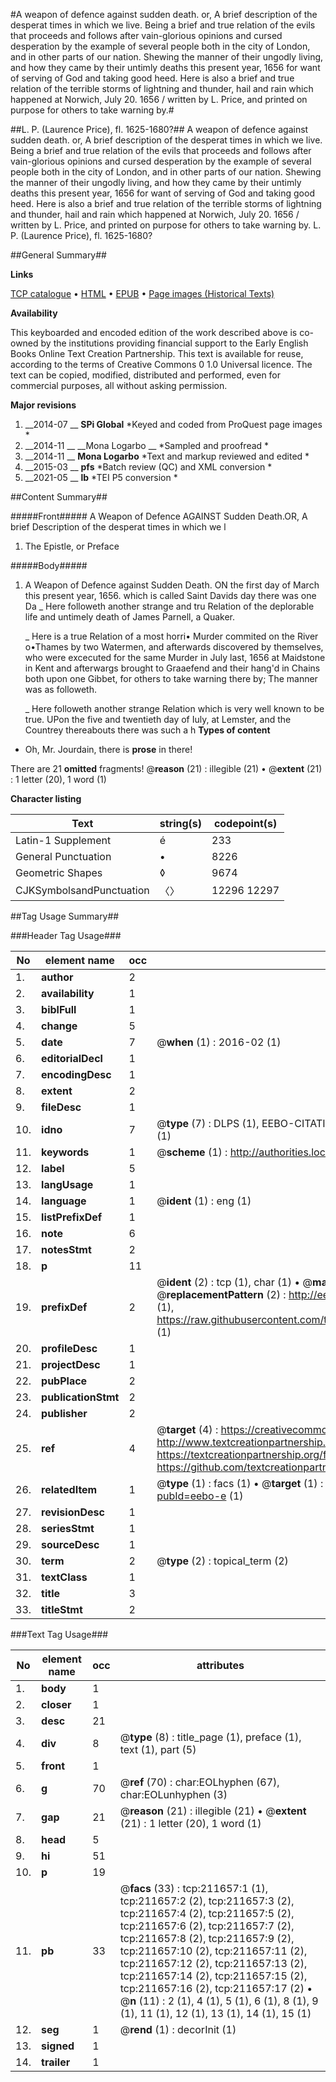 #A weapon of defence against sudden death. or,  A brief description of the desperat times in which we live. Being a brief and true relation of the evils that proceeds and follows after vain-glorious opinions and cursed desperation by the example of several people both in the city of London, and in other parts of our nation.  Shewing the manner of their ungodly living, and how they came by their untimly deaths this present year, 1656 for want of serving of God and taking good heed.  Here is also a brief and true relation of the terrible storms of lightning and thunder, hail and rain which happened at Norwich, July 20. 1656 / written by L. Price, and printed on purpose for others to take warning by.#

##L. P. (Laurence Price), fl. 1625-1680?##
A weapon of defence against sudden death. or,  A brief description of the desperat times in which we live. Being a brief and true relation of the evils that proceeds and follows after vain-glorious opinions and cursed desperation by the example of several people both in the city of London, and in other parts of our nation.  Shewing the manner of their ungodly living, and how they came by their untimly deaths this present year, 1656 for want of serving of God and taking good heed.  Here is also a brief and true relation of the terrible storms of lightning and thunder, hail and rain which happened at Norwich, July 20. 1656 / written by L. Price, and printed on purpose for others to take warning by.
L. P. (Laurence Price), fl. 1625-1680?

##General Summary##

**Links**

[TCP catalogue](http://www.ota.ox.ac.uk/tcp/)  • 
[HTML](http://tei.it.ox.ac.uk/tcp/Texts-HTML/free/B43/B43712.html)  • 
[EPUB](http://tei.it.ox.ac.uk/tcp/Texts-EPUB/free/B43/B43712.epub) • 
[Page images (Historical Texts)](https://historicaltexts.jisc.ac.uk/eebo-690988930e)

**Availability**

This keyboarded and encoded edition of the work described above is co-owned by the
    institutions providing financial support to the Early English Books Online Text Creation
    Partnership. This text is available for reuse, according to the terms of  Creative Commons 0 1.0 Universal
    licence. The text can be copied, modified, distributed and performed, even for commercial
    purposes, all without asking permission.

**Major revisions**

1. __2014-07 __ __SPi Global__ *Keyed and coded from ProQuest page images *
1. __2014-11 __ __Mona Logarbo __ *Sampled and proofread *
1. __2014-11 __ __Mona Logarbo__ *Text and markup reviewed and edited *
1. __2015-03 __ __pfs__ *Batch review (QC) and XML conversion *
1. __2021-05 __ __lb__ *TEI P5 conversion *

##Content Summary##

#####Front#####
A Weapon of Defence AGAINST Sudden Death.OR, A brief Description of the desperat times in which we l
1. The Epistle, or Preface

#####Body#####

1. A Weapon of Defence against Sudden Death.
ON the first day of March this present year, 1656. which is called Saint Davids day there was one Da
    _ Here followeth another strange and tru Relation of the deplorable life and untimely death of James Parnell, a Quaker.

    _ Here is a true Relation of a most horri• Murder commited on the River o•Thames by two Watermen, and afterwards discovered by themselves, who were excecuted for the same Murder in July last, 1656 at Maidstone in Kent and afterwargs brought to Graaefend and their hang'd in Chains both upon one Gibbet, for others to take warning there by; The manner was as followeth.

    _ Here followeth another strange Relation which is very well known to be true.
UPon the five and twentieth day of Iuly, at Lemster, and the Countrey thereabouts there was such a h
**Types of content**

  * Oh, Mr. Jourdain, there is **prose** in there!

There are 21 **omitted** fragments! 
 @__reason__ (21) : illegible (21)  •  @__extent__ (21) : 1 letter (20), 1 word (1)

**Character listing**


|Text|string(s)|codepoint(s)|
|---|---|---|
|Latin-1 Supplement|é|233|
|General Punctuation|•|8226|
|Geometric Shapes|◊|9674|
|CJKSymbolsandPunctuation|〈〉|12296 12297|

##Tag Usage Summary##

###Header Tag Usage###

|No|element name|occ|attributes|
|---|---|---|---|
|1.|__author__|2||
|2.|__availability__|1||
|3.|__biblFull__|1||
|4.|__change__|5||
|5.|__date__|7| @__when__ (1) : 2016-02 (1)|
|6.|__editorialDecl__|1||
|7.|__encodingDesc__|1||
|8.|__extent__|2||
|9.|__fileDesc__|1||
|10.|__idno__|7| @__type__ (7) : DLPS (1), EEBO-CITATION (1), VID (1), EEBO-PROQUEST (1), OCLC (2), STC (1)|
|11.|__keywords__|1| @__scheme__ (1) : http://authorities.loc.gov/ (1)|
|12.|__label__|5||
|13.|__langUsage__|1||
|14.|__language__|1| @__ident__ (1) : eng (1)|
|15.|__listPrefixDef__|1||
|16.|__note__|6||
|17.|__notesStmt__|2||
|18.|__p__|11||
|19.|__prefixDef__|2| @__ident__ (2) : tcp (1), char (1)  •  @__matchPattern__ (2) : ([0-9\-]+):([0-9IVX]+) (1), (.+) (1)  •  @__replacementPattern__ (2) : http://eebo.chadwyck.com/downloadtiff?vid=$1&page=$2 (1), https://raw.githubusercontent.com/textcreationpartnership/Texts/master/tcpchars.xml#$1 (1)|
|20.|__profileDesc__|1||
|21.|__projectDesc__|1||
|22.|__pubPlace__|2||
|23.|__publicationStmt__|2||
|24.|__publisher__|2||
|25.|__ref__|4| @__target__ (4) : https://creativecommons.org/publicdomain/zero/1.0/ (1), http://www.textcreationpartnership.org/docs/. (1), https://textcreationpartnership.org/faq/#faq05 (1), https://github.com/textcreationpartnership (1)|
|26.|__relatedItem__|1| @__type__ (1) : facs (1)  •  @__target__ (1) : https://data.historicaltexts.jisc.ac.uk/view?pubId=eebo-e (1)|
|27.|__revisionDesc__|1||
|28.|__seriesStmt__|1||
|29.|__sourceDesc__|1||
|30.|__term__|2| @__type__ (2) : topical_term (2)|
|31.|__textClass__|1||
|32.|__title__|3||
|33.|__titleStmt__|2||


###Text Tag Usage###

|No|element name|occ|attributes|
|---|---|---|---|
|1.|__body__|1||
|2.|__closer__|1||
|3.|__desc__|21||
|4.|__div__|8| @__type__ (8) : title_page (1), preface (1), text (1), part (5)|
|5.|__front__|1||
|6.|__g__|70| @__ref__ (70) : char:EOLhyphen (67), char:EOLunhyphen (3)|
|7.|__gap__|21| @__reason__ (21) : illegible (21)  •  @__extent__ (21) : 1 letter (20), 1 word (1)|
|8.|__head__|5||
|9.|__hi__|51||
|10.|__p__|19||
|11.|__pb__|33| @__facs__ (33) : tcp:211657:1 (1), tcp:211657:2 (2), tcp:211657:3 (2), tcp:211657:4 (2), tcp:211657:5 (2), tcp:211657:6 (2), tcp:211657:7 (2), tcp:211657:8 (2), tcp:211657:9 (2), tcp:211657:10 (2), tcp:211657:11 (2), tcp:211657:12 (2), tcp:211657:13 (2), tcp:211657:14 (2), tcp:211657:15 (2), tcp:211657:16 (2), tcp:211657:17 (2)  •  @__n__ (11) : 2 (1), 4 (1), 5 (1), 6 (1), 8 (1), 9 (1), 11 (1), 12 (1), 13 (1), 14 (1), 15 (1)|
|12.|__seg__|1| @__rend__ (1) : decorInit (1)|
|13.|__signed__|1||
|14.|__trailer__|1||

